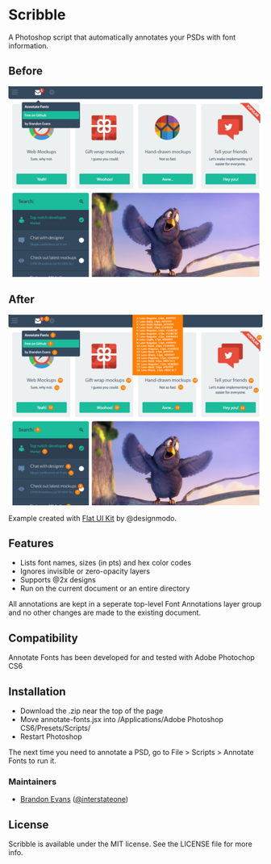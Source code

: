 # Scribble

A Photoshop script that automatically annotates your PSDs with font information.

## Before

![](before.png)

## After

![](after.png)

Example created with [Flat UI Kit](http://designmodo.com/flat/) by @designmodo.

## Features

- Lists font names, sizes (in pts) and hex color codes
- Ignores invisible or zero-opacity layers
- Supports @2x designs
- Run on the current document or an entire directory

All annotations are kept in a seperate top-level Font Annotations layer group and no other changes are made to the existing document.

## Compatibility

Annotate Fonts has been developed for and tested with Adobe Photochop CS6

## Installation

- Download the .zip near the top of the page
- Move annotate-fonts.jsx into /Applications/Adobe Photoshop CS6/Presets/Scripts/
- Restart Photoshop

The next time you need to annotate a PSD, go to File > Scripts > Annotate Fonts to run it.

### Maintainers

- [Brandon Evans](http://github.com/interstateone) ([@interstateone](https://twitter.com/interstateone))

## License

Scribble is available under the MIT license. See the LICENSE file for more info.
